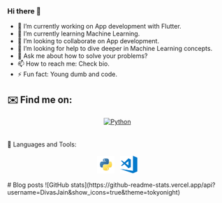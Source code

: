 ### Hi there 👋


- 🔭 I’m currently working on App development with Flutter.
- 🌱 I’m currently learning Machine Learning.
- 👯 I’m looking to collaborate on App development.
- 🤔 I’m looking for help to dive deeper in Machine Learning concepts.
- 💬 Ask me about how to solve your problems?
- 📫 How to reach me: Check bio.
- ⚡ Fun fact: Young dumb and code.

## ✉️ Find me on:


<p align="center">
 <a href="mailto:savidniaj01012001@gmail.com"> <img src="https://cdn.jsdelivr.net/npm/simple-icons@v3/icons/gmail.svg" alt="Python" height="40" style="vertical-align:top; margin:4px"></a>
</p>

<br />
🧰 Languages and Tools:
<p align="center">
<img src="https://raw.githubusercontent.com/github/explore/80688e429a7d4ef2fca1e82350fe8e3517d3494d/topics/python/python.png" alt="Python" height="40" style="vertical-align:top; margin:4px">
<img src="https://raw.githubusercontent.com/github/explore/80688e429a7d4ef2fca1e82350fe8e3517d3494d/topics/visual-studio-code/visual-studio-code.png" alt="VS Code" height="40" style="vertical-align:top; margin:4px">
</p>
# Blog posts
<!-- BLOG-POST-LIST:START -->
<!-- BLOG-POST-LIST:END -->
![GitHub stats](https://github-readme-stats.vercel.app/api?username=DivasJain&show_icons=true&theme=tokyonight)
